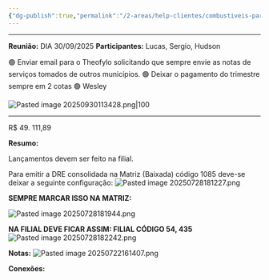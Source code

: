 ```yaml
---
{"dg-publish":true,"permalink":"/2-areas/help-clientes/combustiveis-paraibano-54/","dgPassFrontmatter":true,"created":"2025-04-16T10:02:34.793-03:00","updated":"2025-10-24T16:26:48.239-03:00"}
---
```


_____
**Reunião:** DIA 30/09/2025
**Participantes:** Lucas, Sergio, Hudson


🟢 Enviar email para o Theofylo solicitando que sempre envie as notas de serviços tomados de outros municípios.
🟢 Deixar o pagamento do trimestre sempre em 2 cotas
🟢 Wesley

![Pasted image 20250930113428.png|100](/img/user/4.%20ARQUIVOS/Pasted%20image%2020250930113428.png)


______

R$ 49. 111,89



**Resumo:**

Lançamentos devem ser feito na filial.


Para emitir a DRE consolidada na Matriz (Baixada) código 1085 deve-se deixar a seguinte configuração:
![Pasted image 20250728181227.png](/img/user/4.%20ARQUIVOS/Pasted%20image%2020250728181227.png)

**SEMPRE MARCAR ISSO NA MATRIZ:**

![Pasted image 20250728181944.png](/img/user/4.%20ARQUIVOS/Pasted%20image%2020250728181944.png)


**NA FILIAL DEVE FICAR ASSIM: FILIAL CÓDIGO 54, 435**
![Pasted image 20250728182242.png](/img/user/4.%20ARQUIVOS/Pasted%20image%2020250728182242.png)




**Notas:**
![Pasted image 20250722161407.png](/img/user/4.%20ARQUIVOS/Pasted%20image%2020250722161407.png)


**Conexões:**


